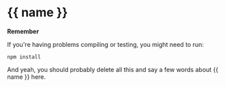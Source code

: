 # {{ name }}

**Remember**

If you're having problems compiling or testing, you might need to run:

    npm install

And yeah, you should probably delete all this and say a few words about {{ name }} here.
